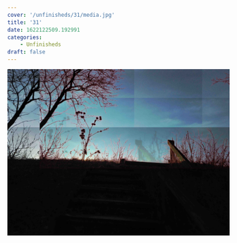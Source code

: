 ```yaml
---
cover: '/unfinisheds/31/media.jpg'
title: '31'
date: 1622122509.192991
categories:
    - Unfinisheds
draft: false
---
```


![](media.jpg)

                